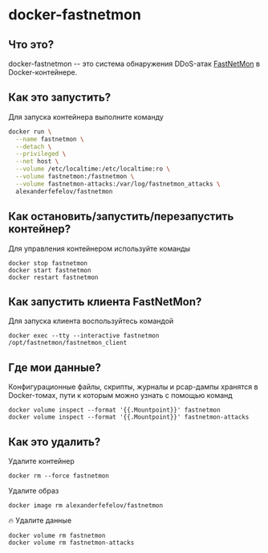 # docker-fastnetmon

## Что это?

docker-fastnetmon -- это система обнаружения DDoS-атак [FastNetMon](https://github.com/pavel-odintsov/fastnetmon) в Docker-контейнере.

## Как это запустить?

Для запуска контейнера выполните команду

```bash
docker run \
  --name fastnetmon \
  --detach \
  --privileged \
  --net host \
  --volume /etc/localtime:/etc/localtime:ro \
  --volume fastnetmon:/fastnetmon \
  --volume fastnetmon-attacks:/var/log/fastnetmon_attacks \
  alexanderfefelov/fastnetmon
```

## Как остановить/запустить/перезапустить контейнер?

Для управления контейнером используйте команды

    docker stop fastnetmon
    docker start fastnetmon
    docker restart fastnetmon

## Как запустить клиента FastNetMon?

Для запуска клиента воспользуйтесь командой

    docker exec --tty --interactive fastnetmon /opt/fastnetmon/fastnetmon_client

## Где мои данные?

Конфигурационные файлы, скрипты, журналы и pcap-дампы хранятся в Docker-томах,
пути к которым можно узнать с помощью команд

    docker volume inspect --format '{{.Mountpoint}}' fastnetmon
    docker volume inspect --format '{{.Mountpoint}}' fastnetmon-attacks

## Как это удалить?

Удалите контейнер

    docker rm --force fastnetmon

Удалите образ

    docker image rm alexanderfefelov/fastnetmon

:fire: Удалите данные

    docker volume rm fastnetmon
    docker volume rm fastnetmon-attacks
